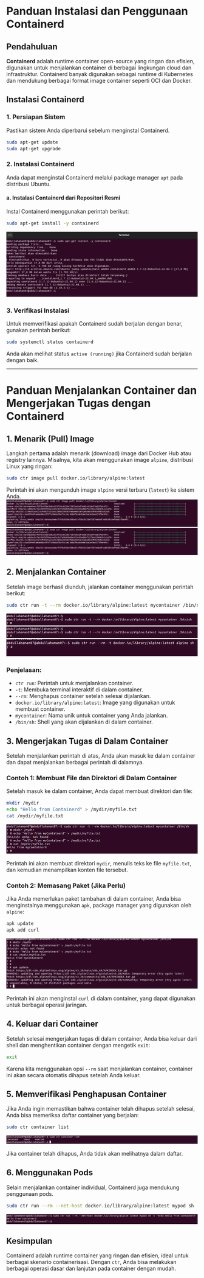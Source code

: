 # Panduan Instalasi dan Penggunaan Containerd

## Pendahuluan

**Containerd** adalah runtime container open-source yang ringan dan efisien, digunakan untuk menjalankan container di berbagai lingkungan cloud dan infrastruktur. Containerd banyak digunakan sebagai runtime di Kubernetes dan mendukung berbagai format image container seperti OCI dan Docker.

## Instalasi Containerd

### 1. Persiapan Sistem

Pastikan sistem Anda diperbarui sebelum menginstal Containerd.

```bash
sudo apt-get update
sudo apt-get upgrade
```

### 2. Instalasi Containerd

Anda dapat menginstal Containerd melalui package manager `apt` pada distribusi Ubuntu.

#### a. Instalasi Containerd dari Repositori Resmi

Instal Containerd menggunakan perintah berikut:

```bash
sudo apt-get install -y containerd
```
![Persiapan sistem](ctr_pic/install_containerd.png)

### 3. Verifikasi Instalasi

Untuk memverifikasi apakah Containerd sudah berjalan dengan benar, gunakan perintah berikut:

```bash
sudo systemctl status containerd
```

Anda akan melihat status `active (running)` jika Containerd sudah berjalan dengan baik.

---

# Panduan Menjalankan Container dan Mengerjakan Tugas dengan Containerd

## 1. Menarik (Pull) Image

Langkah pertama adalah menarik (download) image dari Docker Hub atau registry lainnya. Misalnya, kita akan menggunakan image `alpine`, distribusi Linux yang ringan:

```bash
sudo ctr image pull docker.io/library/alpine:latest
```

Perintah ini akan mengunduh image `alpine` versi terbaru (`latest`) ke sistem Anda.
![image containerd](ctr_pic/image2_containerd.png)
![image container](ctr_pic/image2_containerd.png)

## 2. Menjalankan Container

Setelah image berhasil diunduh, jalankan container menggunakan perintah berikut:

```bash
sudo ctr run -t --rm docker.io/library/alpine:latest mycontainer /bin/sh
```
![run containerd](ctr_pic/run2_containerd.png)
![run container](ctr_pic/run2_containerd.png)
![run container](ctr_pic/run_containerd.png)
### Penjelasan:
- `ctr run`: Perintah untuk menjalankan container.
- `-t`: Membuka terminal interaktif di dalam container.
- `--rm`: Menghapus container setelah selesai dijalankan.
- `docker.io/library/alpine:latest`: Image yang digunakan untuk membuat container.
- `mycontainer`: Nama unik untuk container yang Anda jalankan.
- `/bin/sh`: Shell yang akan dijalankan di dalam container.

## 3. Mengerjakan Tugas di Dalam Container

Setelah menjalankan perintah di atas, Anda akan masuk ke dalam container dan dapat menjalankan berbagai perintah di dalamnya.

### Contoh 1: Membuat File dan Direktori di Dalam Container

Setelah masuk ke dalam container, Anda dapat membuat direktori dan file:

```sh
mkdir /mydir
echo "Hello from Containerd" > /mydir/myfile.txt
cat /mydir/myfile.txt
```
![create container](ctr_pic/create_containerd.png)

Perintah ini akan membuat direktori `mydir`, menulis teks ke file `myfile.txt`, dan kemudian menampilkan konten file tersebut.

### Contoh 2: Memasang Paket (Jika Perlu)

Jika Anda memerlukan paket tambahan di dalam container, Anda bisa menginstalnya menggunakan `apk`, package manager yang digunakan oleh `alpine`:

```sh
apk update
apk add curl
```
![create container](ctr_pic/create2_containerd.png)

Perintah ini akan menginstal `curl` di dalam container, yang dapat digunakan untuk berbagai operasi jaringan.

## 4. Keluar dari Container

Setelah selesai mengerjakan tugas di dalam container, Anda bisa keluar dari shell dan menghentikan container dengan mengetik `exit`:

```sh
exit
```

Karena kita menggunakan opsi `--rm` saat menjalankan container, container ini akan secara otomatis dihapus setelah Anda keluar.

## 5. Memverifikasi Penghapusan Container

Jika Anda ingin memastikan bahwa container telah dihapus setelah selesai, Anda bisa memeriksa daftar container yang berjalan:

```bash
sudo ctr container list
```
![list container](ctr_pic/list_containerd.png)

Jika container telah dihapus, Anda tidak akan melihatnya dalam daftar.


## 6. Menggunakan Pods

Selain menjalankan container individual, Containerd juga mendukung penggunaan pods.

```bash
sudo ctr run --rm --net-host docker.io/library/alpine:latest mypod sh -c "echo Hello from Containerd"
```
![pod container](ctr_pic/pod_containerd.png)

## Kesimpulan

Containerd adalah runtime container yang ringan dan efisien, ideal untuk berbagai skenario containerisasi. Dengan `ctr`, Anda bisa melakukan berbagai operasi dasar dan lanjutan pada container dengan mudah.
